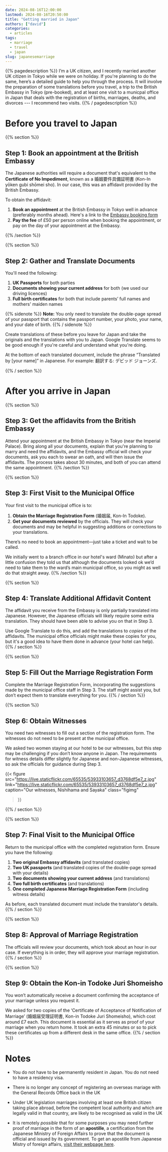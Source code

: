 ```yaml
---
date: 2024-08-16T12:00:00
lastmod: 2024-08-16T20:50:00
title: "Getting married in Japan"
authors: ["david"]
categories:
  - articles
tags:
  - marriage
  - travel
  - japan
slug: japanesemarriage
---
```


{{% pagedescription %}}
I’m a UK citizen, and I recently married another UK citizen in Tokyo while we were on holiday. If you're planning to do the same, here’s a detailed guide to help you through the process. It will involve the preparation of some translations before you travel, a trip to the British Embassy in Tokyo (pre-booked),  and at least one visit to a municpal office in Japan that deals with the registration of births, marriages, deaths, and divorces --- I recommend two visits. 
{{% / pagedescription %}}

# Before you travel to Japan

{{% section %}}



## Step 1: Book an appointment at the British Embassy 
The Japanese authorities will require a document that's equivalent to the **Certificate of No Impediment**, known as a 婚姻要件具備証明書 (Kon-In yōken gubi shōmei sho). In our case, this was an affidavit provided by the British Embassy.

To obtain the affidavit:

1. **Book an appointment** at the British Embassy in Tokyo well in advance (preferably months ahead). Here's a link to the [Embassy booking form](https://www.prove-eligibility-foreign-government.service.gov.uk/japan/do-you-have-a-uk-passport)
2. **Pay the fee** of £50 per person online when booking the appointment, or pay on the day of your appointment at the Embassy.




{{% /section %}}


{{% section %}}

## Step 2: Gather and Translate Documents

You'll need the following:

1. **UK Passports** for both parties
2. **Documents showing your current address** for both (we used our driving licences)
3. **Full birth certificates** for both that include  parents’ full names and  mothers' maiden names

  {{% sidenote %}}
**Note:** You only need to translate the double-page spread of your passport that contains the passport number, your photo, your name, and your date of birth.
  {{% / sidenote %}}

Create translations of these before you leave for Japan and take the originals and the translations with you to Japan. Google Translate seems to be good enough if you're careful and understand what you're doing.

At the bottom of each translated document, include the phrase “Translated by [your name]” in Japanese. For example: 翻訳する: デビッド ジョーンズ.


{{% / section %}}



# After you arrive in Japan

{{% section %}}
## Step 3: Get the affidavits from the British Embassy

Attend your appointment at the British Embassy in Tokyo (near the Imperial Palace). Bring along all your documents, explain that you're planning to marry and need the affidavits, and the Embassy official will check your documents, ask you each to swear an oath, and will then issue the affidavits. The process takes about 30 minutes, and both of you can attend the same appointment.
{{% /section %}}

{{% section %}}
## Step 3: First Visit to the Municipal Office
Your first visit to the municipal office is to:

1. **Obtain the Marriage Registration Form** (婚姻届, Kon-In Todoke).
2. **Get your documents reviewed** by the officials. They will check your documents and may be helpful in suggesting additions or corrections to your translations.

There’s no need to book an appointment—just take a ticket and wait to be called. 

We initially went to a branch office in our hotel's ward (Minato)  but after a little confusion they told us that although the documents looked ok we’d need to take them to the ward’s main municipal office, so you might as well do that straight away.
{{% /section %}}

{{% section %}}
## Step 4: Translate Additional Affidavit Content
The affidavit you receive from the Embassy is only partially translated into Japanese. However, the Japanese officials will likely require some extra translation. They should have been able to advise you on that in Step 3.

Use Google Translate to do this, and add the translations to *copies* of the affidavits. The municipal office officials might make these copies for you, but it's a good idea to have them done in advance (your hotel can help).
{{% / section %}}

{{% section %}}
## Step 5: Fill Out the Marriage Registration Form
Complete the Marriage Registration Form, incorporating the suggestions made by the municipal office staff in Step 3. The staff might assist you, but don’t expect them to translate everything for you.
{{% / section %}}

{{% section %}}
## Step 6: Obtain Witnesses
You need two witnesses to fill out a section of the registration form. The witnesses do not need to be present at the municipal office.

We asked two women staying at our hotel to be our witnesses, but this step may be  challenging if you don’t know anyone in Japan. The requirements for witness details differ slightly for Japanese and non-Japanese witnesses, so ask the officials for guidance during Step 3.

{{< figure src="https://live.staticflickr.com/65535/53933103657_d3768df5e7_z.jpg"  
link="https://live.staticflickr.com/65535/53933103657_d3768df5e7_z.jpg"  
caption="Our witnesses, Nishihama and Sayaka"
 class="figimg"
>}}


{{% / section %}}

{{% section %}}
## Step 7: Final Visit to the Municipal Office
Return to the municipal office with the completed registration form. Ensure you have the following:

1. **Two original Embassy affidavits** (and translated copies)
2. **Two UK passports** (and translated copies of the double-page spread with your details)
3. **Two documents showing your current address** (and translations)
4. **Two full birth certificates** (and translations)
5. **One completed Japanese Marriage Registration Form** (including witness details)

As before, each translated document must include the translator's details.
{{% / section %}}

{{% section %}}
## Step 8: Approval of Marriage Registration
The officials will review your documents, which took about an hour in our case. If everything is in order, they will approve your marriage registration.
{{% / section %}}

{{% section %}}
## Step 9: Obtain the Kon-in Todoke Juri Shomeisho
You won’t automatically receive a document confirming the acceptance of your marriage unless you request it.

We asked for two copies of the ‘Certificate of Acceptance of Notification of Marriage’ (婚姻届受理証明書, Kon-in Todoke Juri Shomeisho), which cost around £7 each. This document is essential as it serves as proof of your marriage when you return home. It took an extra 45 minutes or so to pick these certificates up from a different desk in the same office.
{{% / section %}}


# Notes #

* You do not have to be permanently resident in Japan. You do not need to have a residency visa.

* There is no longer any concept of registering an overseas mariage with the General Records Office back in the UK

* Under UK legislation marriages involving at least one British citizen taking place abroad, before the competent local authority and which are legally valid in that country, are likely to be recognised as valid in the UK

* It is remotely *possible* that for some purposes you may need further proof of marriage in the form of an **apostille**, a certification from the Japanese Ministry of Foreign Affairs to prove that the document is official and issued by its government. To get an apostille from Japanese Mistry of foreign affairs, [visit their webpage here](https://www.mofa.go.jp/ca/cs/page22e_000417.html).


